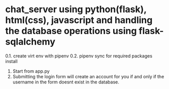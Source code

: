 # chat_server using python(flask), html(css), javascript and handling the database operations using flask-sqlalchemy


0.1. create virt env with pipenv
0.2. pipenv sync for required packages install

1. Start from app.py
2. Submitting the login form will create an account for you if and only if the username in the form doesnt exist in the database.
